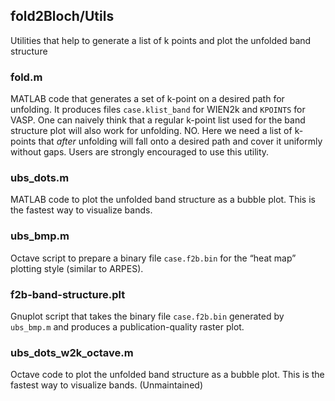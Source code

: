 ## fold2Bloch/Utils

Utilities that help to generate a list of k points and plot the unfolded band structure

### fold.m

MATLAB code that generates a set of k-point on a desired path for unfolding. It produces files `case.klist_band` for WIEN2k and `KPOINTS` for VASP. One can naively think that a regular k-point list used for the band structure plot will also work for unfolding. NO. Here we need a list of k-points that _after_ unfolding will fall onto a desired path and cover it uniformly without gaps. Users are strongly encouraged to use this utility.

### ubs_dots.m

MATLAB code to plot the unfolded band structure as a bubble plot. This is the fastest way to visualize bands.

### ubs_bmp.m

Octave script to prepare a binary file `case.f2b.bin` for the “heat map” plotting style (similar to ARPES).

### f2b-band-structure.plt

Gnuplot script that takes the binary file `case.f2b.bin` generated by `ubs_bmp.m` and produces a publication-quality raster plot.

### ubs_dots_w2k_octave.m

Octave code to plot the unfolded band structure as a bubble plot. This is the fastest way to visualize bands. (Unmaintained)
